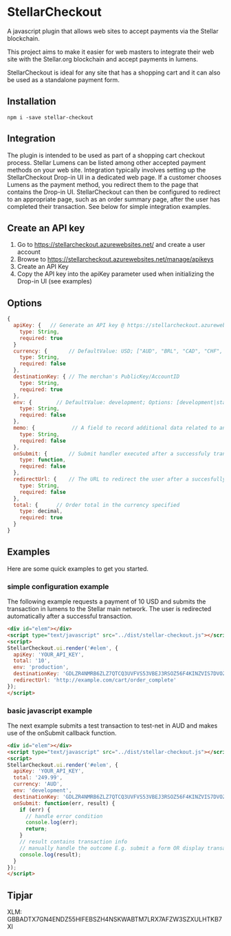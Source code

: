 # StellarCheckout

A javascript plugin that allows web sites to accept payments via the Stellar blockchain.

This project aims to make it easier for web masters to integrate their web site with the Stellar.org blockchain and accept payments in lumens.

StellarCheckout is ideal for any site that has a shopping cart and it can also be used as a standalone payment form.

## Installation

```
npm i -save stellar-checkout
```

## Integration
The plugin is intended to be used as part of a shopping cart checkout process. Stellar Lumens can be listed among other accepted payment methods on your web site.
Integration typically involves setting up the StellarCheckout Drop-in UI in a dedicated web page. If a customer chooses Lumens as the payment method, you redirect them to the page that contains the Drop-in UI.
StellarCheckout can then be configured to redirect to an appropriate page, such as an order summary page, after the user has completed their transaction.
See below for simple integration examples.

## Create an API key
1. Go to https://stellarcheckout.azurewebsites.net/ and create a user account
2. Browse to https://stellarcheckout.azurewebsites.net/manage/apikeys
3. Create an API Key
4. Copy the API key into the apiKey parameter used when initializing the Drop-in UI (see examples)

## Options

```javascript
{
  apiKey: {   // Generate an API key @ https://stellarcheckout.azurewebsites.net/
    type: String,
    required: true
  }
  currency: {		// DefaultValue: USD; ["AUD", "BRL", "CAD", "CHF", "CLP", "CNY", "CZK", "DKK", "EUR", "GBP", "HKD", "HUF", "IDR", "ILS", "INR", "JPY", "KRW", "MXN", "MYR", "NOK", "NZD", "PHP", "PKR", "PLN", "RUB", "SEK", "SGD", "THB", "TRY", "TWD", "ZAR"],
  	type: String,
  	required: false
  },
  destinationKey: {	// The merchan's PublicKey/AccountID
  	type: String,
  	required: true
  },
  env: {		// DefaultValue: development; Options: [development|staging|production];
  	type: String,
  	required: false
  },
  memo: {			 // A field to record additional data related to an order. E.g. OrderID, UserID
  	type: String,
  	required: false
  },
  onSubmit: {		// Submit handler executed after a successfuly transaction with access to error and payment data
  	type: function,
  	required: false
  },
  redirectUrl: {	// The URL to redirect the user after a succesfully completed transaction
  	type: String,
  	required: false
  },
  total: {		// Order total in the currency specified
  	type: decimal,
  	required: true
  }
}
```

## Examples
Here are some quick examples to get you started.


### simple configuration example
The following example requests a payment of 10 USD and submits the transaction in lumens to the Stellar main network. 
The user is redirected automatically after a successful transaction.
```html
<div id="elem"></div>
<script type="text/javascript" src="../dist/stellar-checkout.js"></script>
<script>
StellarCheckout.ui.render('#elem', {
  apiKey: 'YOUR_API_KEY',
  total: '10',
  env: 'production',
  destinationKey: 'GDLZR4NMRB6ZLZ7QTCQ3UVFVS53VBEJ3RSOZ56F4KINZVIS7DVOZ2V4W',
  redirectUrl: 'http://example.com/cart/order_complete'
});
</script>
```

### basic javascript example
The next example submits a test transaction to test-net in AUD and makes use of the onSubmit callback function.
```html
<div id="elem"></div>
<script type="text/javascript" src="../dist/stellar-checkout.js"></script>
<script>
StellarCheckout.ui.render('#elem', {
  apiKey: 'YOUR_API_KEY',
  total: '249.99',
  currency: 'AUD',
  env: 'development',
  destinationKey: 'GDLZR4NMRB6ZLZ7QTCQ3UVFVS53VBEJ3RSOZ56F4KINZVIS7DVOZ2V4W',
  onSubmit: function(err, result) {
  	if (err) {
	  // handle error condition
	  console.log(err);
	  return;
  	}
  	// result contains transaction info
  	// manually handle the outcome E.g. submit a form OR display transaction details
  	console.log(result);
  }
});
</script>
```

## Tipjar

XLM: GBBADTX7GN4ENDZ55HIFEBSZH4NSKWABTM7LRX7AFZW3SZXULHTKB7XI